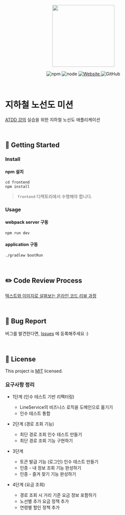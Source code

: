<p align="center">
    <img width="200px;" src="https://raw.githubusercontent.com/woowacourse/atdd-subway-admin-frontend/master/images/main_logo.png"/>
</p>
<p align="center">
  <img alt="npm" src="https://img.shields.io/badge/npm-6.14.15-blue">
  <img alt="node" src="https://img.shields.io/badge/node-14.18.2-blue">
  <a href="https://edu.nextstep.camp/c/R89PYi5H" alt="nextstep atdd">
    <img alt="Website" src="https://img.shields.io/website?url=https%3A%2F%2Fedu.nextstep.camp%2Fc%2FR89PYi5H">
  </a>
  <img alt="GitHub" src="https://img.shields.io/github/license/next-step/atdd-subway-admin">
</p>

<br>

# 지하철 노선도 미션
[ATDD 강의](https://edu.nextstep.camp/c/R89PYi5H) 실습을 위한 지하철 노선도 애플리케이션

<br>

## 🚀 Getting Started

### Install
#### npm 설치
```
cd frontend
npm install
```
> `frontend` 디렉토리에서 수행해야 합니다.

### Usage
#### webpack server 구동
```
npm run dev
```
#### application 구동
```
./gradlew bootRun
```
<br>

## ✏️ Code Review Process
[텍스트와 이미지로 살펴보는 온라인 코드 리뷰 과정](https://github.com/next-step/nextstep-docs/tree/master/codereview)

<br>

## 🐞 Bug Report

버그를 발견한다면, [Issues](https://github.com/next-step/atdd-subway-service/issues) 에 등록해주세요 :)

<br>

## 📝 License
This project is [MIT](https://github.com/next-step/atdd-subway-service/blob/master/LICENSE.md) licensed.



### 요구사항 정리

- 1단계 (인수 테스트 기반 리팩터링)
  - LineService의 비즈니스 로직을 도메인으로 옮기기
  - 인수 테스트 통합

- 2단계 (경로 조회 기능)
  - 최단 경로 조회 인수 테스트 만들기
  - 최단 경로 조회 기능 구현하기

- 3단계 
  - 토큰 발급 기능 (로그인) 인수 테스트 만들기
  - 인증 - 내 정보 조회 기능 완성하기
  - 인증 - 즐겨 찾기 기능 완성하기

- 4단계 (요금 조회)
  - 경로 조회 시 거리 기준 요금 정보 포함하기
  - 노선별 추가 요금 정책 추가
  - 연령별 할인 정책 추가